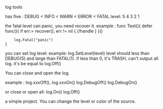 log tools

has five :	DEBUG < INFO < WARN < ERROR < FATAL
	level:	5       4       3       2       1



the fatal level can panic, you need recover it.
example : 
	func Test(){
		defer func(){
			if err:= recover(); err != nil {
				//handle 
			}
		}()	


		log.Fatal("panic")
	}

you can set log level:
example:
	log.SetLevel(level)
	level should less than DEBUG(5) and large than FATAL(1).
	 if less than 0, it's TRASH, can't output all log.
	 it's be equal to log.Off()


You can close and open the log.

example : log.xxxOff(), log.xxxOn()
		log.DebugOff()
		log.DebugOn()

or close or open all:
		log.On()
		log.Off()

a simple project.
You can change the level or color of the source.
